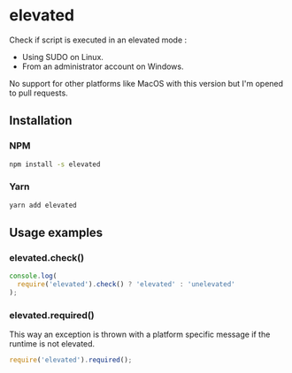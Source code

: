 # elevated

Check if script is executed in an elevated mode :
 - Using SUDO on Linux.
 - From an administrator account on Windows.

No support for other platforms like MacOS with this version but I'm opened to pull requests.

## Installation
### NPM
```bash
npm install -s elevated
```
### Yarn
```bash
yarn add elevated
```

## Usage examples

### elevated.check()

```javascript
console.log(
  require('elevated').check() ? 'elevated' : 'unelevated'
);
```

### elevated.required()

This way an exception is thrown with a platform specific message if the runtime is not elevated.

```javascript
require('elevated').required();
```
